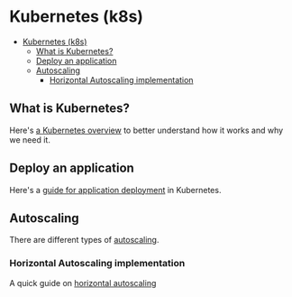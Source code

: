 # Kubernetes (k8s)

- [Kubernetes (k8s)](#kubernetes-k8s)
  - [What is Kubernetes?](#what-is-kubernetes)
  - [Deploy an application](#deploy-an-application)
  - [Autoscaling](#autoscaling)
    - [Horizontal Autoscaling implementation](#horizontal-autoscaling-implementation)

## What is Kubernetes?

Here's [a Kubernetes overview](intro.md) to better understand how it works and why we need it.

## Deploy an application

Here's a [guide for application deployment](app-deployment.md) in Kubernetes.

## Autoscaling

There are different types of [autoscaling](autoscaling.md).

### Horizontal Autoscaling implementation

A quick guide on [horizontal autoscaling](hpa.md)
